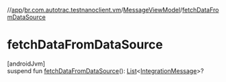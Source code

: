 //[app](../../../index.md)/[br.com.autotrac.testnanoclient.vm](../index.md)/[MessageViewModel](index.md)/[fetchDataFromDataSource](fetch-data-from-data-source.md)

# fetchDataFromDataSource

[androidJvm]\
suspend fun [fetchDataFromDataSource](fetch-data-from-data-source.md)(): [List](https://kotlinlang.org/api/latest/jvm/stdlib/kotlin.collections/-list/index.html)&lt;[IntegrationMessage](../../br.com.autotrac.testnanoclient.dataRemote/-integration-message/index.md)&gt;?
